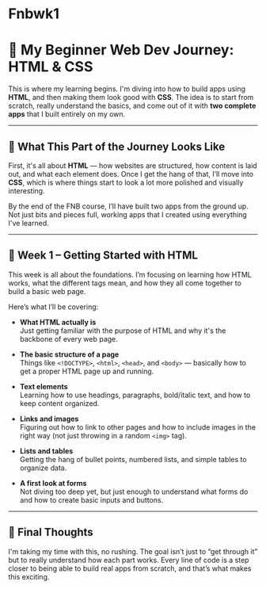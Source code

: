 # Fnbwk1
# 🚀 My Beginner Web Dev Journey: HTML & CSS

This is where my learning begins. I'm diving into how to build apps using **HTML**, and then making them look good with **CSS**. The idea is to start from scratch, really understand the basics, and come out of it with **two complete apps** that I built entirely on my own.

---

## 🧱 What This Part of the Journey Looks Like

First, it's all about **HTML** — how websites are structured, how content is laid out, and what each element does. Once I get the hang of that, I’ll move into **CSS**, which is where things start to look a lot more polished and visually interesting.

By the end of the FNB course, I’ll have built two apps from the ground up. Not just bits and pieces full, working apps that I created using everything I've learned.

---

## 📅 Week 1 – Getting Started with HTML

This week is all about the foundations. I’m focusing on learning how HTML works, what the different tags mean, and how they all come together to build a basic web page.

Here’s what I’ll be covering:

- **What HTML actually is**  
  Just getting familiar with the purpose of HTML and why it's the backbone of every web page.

- **The basic structure of a page**  
  Things like `<!DOCTYPE>`, `<html>`, `<head>`, and `<body>` — basically how to get a proper HTML page up and running.

- **Text elements**  
  Learning how to use headings, paragraphs, bold/italic text, and how to keep content organized.

- **Links and images**  
  Figuring out how to link to other pages and how to include images in the right way (not just throwing in a random `<img>` tag).

- **Lists and tables**  
  Getting the hang of bullet points, numbered lists, and simple tables to organize data.

- **A first look at forms**  
  Not diving too deep yet, but just enough to understand what forms do and how to create basic inputs and buttons.

---

## 📌 Final Thoughts

I'm taking my time with this, no rushing. The goal isn’t just to “get through it” but to really understand how each part works. Every line of code is a step closer to being able to build real apps from scratch, and that’s what makes this exciting.

